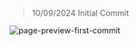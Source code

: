 > 10/09/2024 Initial Commit

![page-preview-first-commit](/public/images/se-club-preview.png "Hero Section, Inital Commit")
